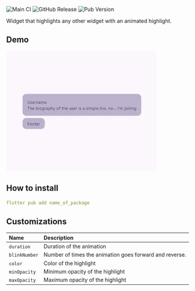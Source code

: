 <!--
This README describes the package. If you publish this package to pub.dev,
this README's contents appear on the landing page for your package.

For information about how to write a good package README, see the guide for
[writing package pages](https://dart.dev/tools/pub/writing-package-pages).

For general information about developing packages, see the Dart guide for
[creating packages](https://dart.dev/guides/libraries/create-packages)
and the Flutter guide for
[developing packages and plugins](https://flutter.dev/to/develop-packages).
-->

![Main CI](https://github.com/ThomasDevApps/flutter_highlight/actions/workflows/main.yml/badge.svg)
![GitHub Release](https://img.shields.io/github/v/release/ThomasDevApps/flutter_highlight)
![Pub Version](https://img.shields.io/pub/v/my_flutter_highlight)

Widget that highlights any other widget with an animated highlight.

## Demo

<img src="https://raw.githubusercontent.com/ThomasDevApps/flutter_highlight/improve-readme/assets/example.gif" width="400" height="auto" alt="Flutter TypeAhead Demo" />

## How to install

````yaml
flutter pub add name_of_package
````

## Customizations

| Name          | Description                                             |
|:--------------|:--------------------------------------------------------|
| `duration`    | Duration of the animation                               |  
| `blinkNumber` | Number of times the animation goes forward and reverse. |
| `color`       | Color of the highlight                                  |
| `minOpacity`  | Minimum opacity of the highlight                        |
| `maxOpacity`  | Maximum opacity of the highlight                        |
